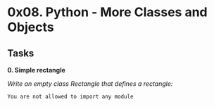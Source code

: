 # 0x08. Python - More Classes and Objects

## Tasks


**0. Simple rectangle**

*Write an empty class Rectangle that defines a rectangle:*

    You are not allowed to import any module

